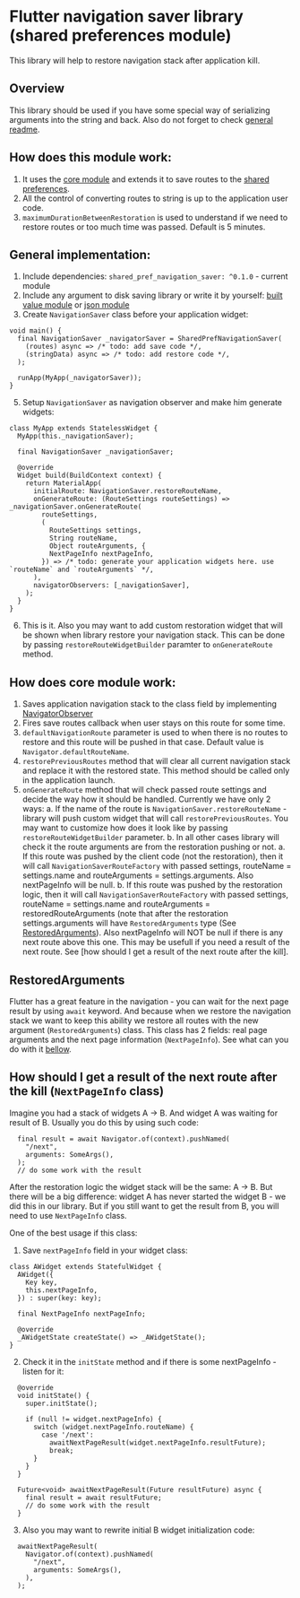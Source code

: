 # Flutter navigation saver library (shared preferences module)

This library will help to restore navigation stack after application kill.

## Overview

This library should be used if you have some special way of serializing arguments into the string and back. Also do not forget to check [general readme](../../../).


## How does this module work:

1. It uses the [core module](../../../navigation_saver) and extends it to save routes to the [shared preferences](https://pub.dev/packages/shared_preferences).
2. All the control of converting routes to string is up to the application user code.
3. `maximumDurationBetweenRestoration` is used to understand if we need to restore routes or too much time was passed. Default is 5 minutes.

## General implementation:

1. Include dependencies:
  `shared_pref_navigation_saver: ^0.1.0`   - current module
2. Include any argument to disk saving library or write it by yourself: [built value module](../../../built_value_navigation_saver) or [json module](../../../json_navigation_saver)
3. Create `NavigationSaver` class before your application widget:
```
void main() {
  final NavigationSaver _navigatorSaver = SharedPrefNavigationSaver(
    (routes) async => /* todo: add save code */,
    (stringData) async => /* todo: add restore code */,
  );

  runApp(MyApp(_navigatorSaver));
}

```
5. Setup `NavigationSaver` as navigation observer and make him generate widgets:
```
class MyApp extends StatelessWidget {
  MyApp(this._navigationSaver);

  final NavigationSaver _navigationSaver;

  @override
  Widget build(BuildContext context) {
    return MaterialApp(
      initialRoute: NavigationSaver.restoreRouteName,
      onGenerateRoute: (RouteSettings routeSettings) => _navigationSaver.onGenerateRoute(
        routeSettings,
        (
          RouteSettings settings,
          String routeName,
          Object routeArguments, {
          NextPageInfo nextPageInfo,
        }) => /* todo: generate your application widgets here. use `routeName` and `routeArguments` */,
      ),
      navigatorObservers: [_navigationSaver],
    );
  }
}
```
6. This is it. Also you may want to add custom restoration widget that will be shown when library restore your navigation stack. This can be done by passing `restoreRouteWidgetBuilder` paramter to `onGenerateRoute` method.


## How does core module work:

1. Saves application navigation stack to the class field by implementing [NavigatorObserver](https://api.flutter.dev/flutter/widgets/NavigatorObserver-class.html)
2. Fires save routes callback when user stays on this route for some time.
3. `defaultNavigationRoute` parameter is used to when there is no routes to restore and this route will be pushed in that case. Default value is `Navigator.defaultRouteName`.
4. `restorePreviousRoutes` method that will clear all current navigation stack and replace it with the restored state. This method should be called only in the application launch.
5. `onGenerateRoute` method that will check passed route settings and decide the way how it should be handled. Currently we have only 2 ways:
	a. If the name of the route is `NavigationSaver.restoreRouteName` - library will push custom widget that will call `restorePreviousRoutes`. You may want to customize how does it look like by passing `restoreRouteWidgetBuilder` parameter.
	b. In all other cases library will check it the route arguments are from the restoration pushing or not.
		a. If this route was pushed by the client code (not the restoration), then it will call `NavigationSaverRouteFactory` with passed settings, routeName = settings.name and routeArguments = settings.arguments. Also nextPageInfo will be null.
		b. If this route was pushed by the restoration logic, then it will call `NavigationSaverRouteFactory` with passed settings, routeName = settings.name and routeArguments = restoredRouteArguments (note that after the restoration settings.arguments will have `RestoredArguments` type (See [RestoredArguments](#restoredarguments)). Also nextPageInfo will NOT be null if there is any next route above this one. This may be usefull if you need a result of the next route. See [how should I get a result of the next route after the kill].

## RestoredArguments

Flutter has a great feature in the navigation - you can wait for the next page result by using `await` keyword. And because when we restore the navigation stack we want to keep this ability we restore all routes with the new argument (`RestoredArguments`) class. This class has 2 fields: real page arguments and the next page information (`NextPageInfo`). See what can you do with it [bellow](#how-should-i-get-a-result-of-the-next-route-after-the-kill-nextpageinfo-class).

## How should I get a result of the next route after the kill (`NextPageInfo` class)

Imagine you had a stack of widgets A -> B. And widget A was waiting for result of B. Usually you do this by using such code:


```
  final result = await Navigator.of(context).pushNamed(
    "/next",
    arguments: SomeArgs(),
  );
  // do some work with the result
```

After the restoration logic the widget stack will be the same: A -> B. But there will be a big difference: widget A has never started the widget B - we did this in our library. But if you still want to get the result from B, you will need to use `NextPageInfo` class.

One of the best usage if this class:

1. Save `nextPageInfo` field in your widget class:
```
class AWidget extends StatefulWidget {
  AWidget({
    Key key,
    this.nextPageInfo,
  }) : super(key: key);

  final NextPageInfo nextPageInfo;

  @override
  _AWidgetState createState() => _AWidgetState();
}
```

2. Check it in the `initState` method and if there is some nextPageInfo - listen for it:

```
  @override
  void initState() {
    super.initState();

    if (null != widget.nextPageInfo) {
      switch (widget.nextPageInfo.routeName) {
        case '/next':
          awaitNextPageResult(widget.nextPageInfo.resultFuture);
          break;
      }
    }
  }

  Future<void> awaitNextPageResult(Future resultFuture) async {
    final result = await resultFuture;
    // do some work with the result
  }
```

3. Also you may want to rewrite initial B widget initialization code:

```
  awaitNextPageResult(
    Navigator.of(context).pushNamed(
      "/next",
      arguments: SomeArgs(),
    ),
  );
```

